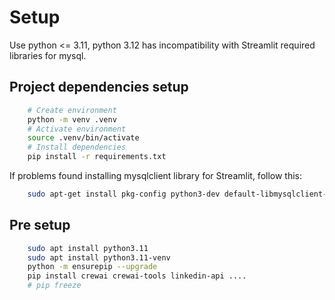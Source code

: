 # Setup

Use python <= 3.11, python 3.12 has incompatibility with Streamlit required libraries for mysql.

## Project dependencies setup

```bash
    # Create environment
    python -m venv .venv
    # Activate environment
    source .venv/bin/activate
    # Install dependencies
    pip install -r requirements.txt
```

If problems found installing mysqlclient library for Streamlit, follow this:

```bash
    sudo apt-get install pkg-config python3-dev default-libmysqlclient-dev build-essential
```

## Pre setup

```bash
    sudo apt install python3.11
    sudo apt install python3.11-venv
    python -m ensurepip --upgrade
    pip install crewai crewai-tools linkedin-api ....
    # pip freeze
```

